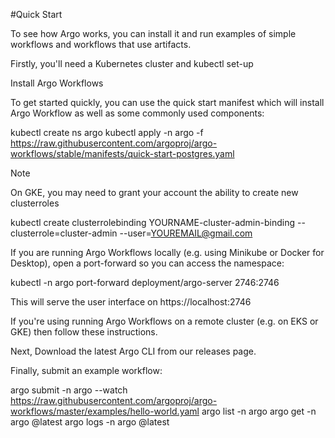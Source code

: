 #Quick Start

To see how Argo works, you can install it and run examples of simple workflows and workflows that use artifacts.

Firstly, you'll need a Kubernetes cluster and kubectl set-up

Install Argo Workflows

To get started quickly, you can use the quick start manifest which will install Argo Workflow as well as some commonly used components:

kubectl create ns argo
kubectl apply -n argo -f https://raw.githubusercontent.com/argoproj/argo-workflows/stable/manifests/quick-start-postgres.yaml

Note

On GKE, you may need to grant your account the ability to create new clusterroles

kubectl create clusterrolebinding YOURNAME-cluster-admin-binding --clusterrole=cluster-admin --user=YOUREMAIL@gmail.com

If you are running Argo Workflows locally (e.g. using Minikube or Docker for Desktop), open a port-forward so you can access the namespace:

kubectl -n argo port-forward deployment/argo-server 2746:2746

This will serve the user interface on https://localhost:2746

If you're using running Argo Workflows on a remote cluster (e.g. on EKS or GKE) then follow these instructions.

Next, Download the latest Argo CLI from our releases page.

Finally, submit an example workflow:

argo submit -n argo --watch https://raw.githubusercontent.com/argoproj/argo-workflows/master/examples/hello-world.yaml
argo list -n argo
argo get -n argo @latest
argo logs -n argo @latest
